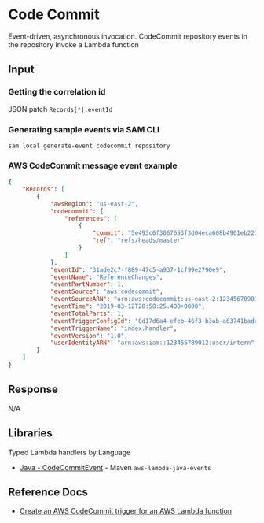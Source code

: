 # Code Commit

Event-driven, asynchronous invocation. CodeCommit repository events in the repository invoke a Lambda function

## Input

### Getting the correlation id

JSON patch `Records[*].eventId`

### Generating sample events via SAM CLI

```shell
sam local generate-event codecommit repository
```

### AWS CodeCommit message event example

```json title="AWS CodeCommit message event example"
{
    "Records": [
        {
            "awsRegion": "us-east-2",
            "codecommit": {
                "references": [
                    {
                        "commit": "5e493c6f3067653f3d04eca608b4901eb227078",
                        "ref": "refs/heads/master"
                    }
                ]
            },
            "eventId": "31ade2c7-f889-47c5-a937-1cf99e2790e9",
            "eventName": "ReferenceChanges",
            "eventPartNumber": 1,
            "eventSource": "aws:codecommit",
            "eventSourceARN": "arn:aws:codecommit:us-east-2:123456789012:lambda-pipeline-repo",
            "eventTime": "2019-03-12T20:58:25.400+0000",
            "eventTotalParts": 1,
            "eventTriggerConfigId": "0d17d6a4-efeb-46f3-b3ab-a63741badeb8",
            "eventTriggerName": "index.handler",
            "eventVersion": "1.0",
            "userIdentityARN": "arn:aws:iam::123456789012:user/intern"
        }
    ]
}
```

## Response

N/A

## Libraries

Typed Lambda handlers by Language

- [Java - CodeCommitEvent](https://github.com/aws/aws-lambda-java-libs/blob/master/aws-lambda-java-events/src/main/java/com/amazonaws/services/lambda/runtime/events/CodeCommitEvent.java) - Maven `aws-lambda-java-events`

## Reference Docs

- [Create an AWS CodeCommit trigger for an AWS Lambda function](https://docs.aws.amazon.com/codecommit/latest/userguide/how-to-notify-lambda.html)